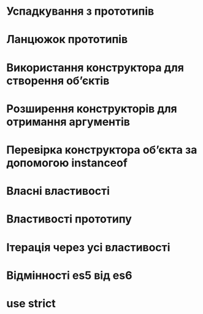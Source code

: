 # Успадкування з прототипів
# Ланцюжок прототипів
# Використання конструктора для створення об’єктів
# Розширення конструкторів для отримання аргументів
# Перевірка конструктора об’єкта за допомогою instanceof
# Власні властивості
# Властивості прототипу
# Ітерація через усі властивості
# Відмінності es5 від es6

# use strict
